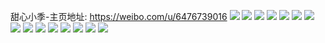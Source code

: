 甜心小季-主页地址: https://weibo.com/u/6476739016 
![](https://wx4.sinaimg.cn/mw2000/0074jJGwgy1h909y7exb4j323u35s1kz.jpg) 
![](https://wx4.sinaimg.cn/mw2000/0074jJGwgy1h909ydhxurj323u35snpe.jpg) 
![](https://wx4.sinaimg.cn/mw2000/0074jJGwgy1h909yjd0wvj323u35s1kz.jpg) 
![](https://wx4.sinaimg.cn/mw2000/0074jJGwgy1h909yxseh6j323u35sx6q.jpg) 
![](https://wx4.sinaimg.cn/mw2000/0074jJGwgy1h90a05mm6tj323u35snpe.jpg) 
![](https://wx4.sinaimg.cn/mw2000/0074jJGwgy1h90a0aoru1j335s23uu0y.jpg) 
![](https://wx4.sinaimg.cn/mw2000/0074jJGwgy1h90a0fki1tj323u35s4qr.jpg) 
![](https://wx4.sinaimg.cn/mw2000/0074jJGwgy1h909y12vshj335s23ux6q.jpg) 
![](https://wx4.sinaimg.cn/mw2000/0074jJGwgy1h90a10dkxej323u35sx6q.jpg) 
![](https://wx4.sinaimg.cn/mw2000/0074jJGwgy1h8yxxwp8z1j30zu1bsn6c.jpg) 
![](https://wx4.sinaimg.cn/mw2000/0074jJGwgy1h8yxxz6b41j30zu1bsdqh.jpg) 
![](https://wx4.sinaimg.cn/mw2000/0074jJGwly1h8t0iwwgzzj30zu25odwf.jpg) 
![](https://wx4.sinaimg.cn/mw2000/0074jJGwly1h8po6ckiwwj325g25gx6p.jpg) 
![](https://wx4.sinaimg.cn/mw2000/0074jJGwly1h8po6b02yrj32c03407wi.jpg) 
![](https://wx4.sinaimg.cn/mw2000/0074jJGwly1h8po6e8qfbj31j02psx6q.jpg) 
